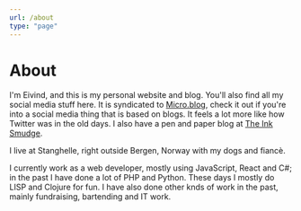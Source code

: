 ```yaml
---
url: /about
type: "page"
---
```


# About

I'm Eivind, and this is my personal website and blog. You'll also find all my social media stuff here. It is syndicated to [Micro.blog](https://micro.blog/hjertnes), check it out if you're into a social media thing that is based on blogs. It feels a lot more like how Twitter was in the old days. I also have a pen and paper blog at [The Ink Smudge](https://inksmudge.net).

I live at Stanghelle, right outside Bergen, Norway with my dogs and fiancè.


I currently work as a web developer, mostly using JavaScript, React and C#; in the past I have done a lot of PHP and Python. These days I mostly do LISP and Clojure for fun. I have also done other knds of work in the past, mainly fundraising, bartending and IT work.
